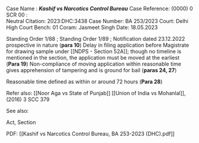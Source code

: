 Case Name : ***Kashif vs Narcotics Control Bureau***
Case Reference: (0000) 0 SCR 00 :  
Neutral Citation: 2023:DHC:3438
Case Number: BA 253/2023
Court: Delhi High Court
Bench: 01
Coram: Jasmeet Singh
Date: 18.05.2023

Standing Order 1/88 ; Standing Order 1/89 ;
	Notification dated 23.12.2022 prospective in nature (**para 10**) 
Delay in filing application before Magistrate for drawing sample under [[NDPS - Section 52A]]; though no timeline is mentioned in the section, the application must be moved at the earliest (**Para 19**)
	Non-compliance of moving application within reasonable time gives apprehension of tampering and is ground for bail (**paras 24, 27**)

Reasonable time defined as within or around 72 hours (**Para 28**)

Refer also:
[[Noor Aga vs State of Punjab]]
[[Union of India vs Mohanlal]], (2016) 3 SCC 379

See also:
 
Act, Section

PDF:
[[Kashif vs Narcotics Control Bureau, BA 253-2023 (DHC).pdf]]